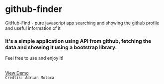 # github-finder
GitHub-Find - pure javascript app searching and showing the github profile and useful information of it

<h3>It's a simple application using API from github, fetching the data and showing it using a bootstrap library.</h3>
<p>Feel free to use and enjoy it!</p>
<br>
<a href="https://www.adymoloca.com/app/github-finder/">View Demo</a><br>
<code>Credtis: Adrian Moloca</code>
